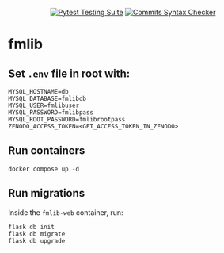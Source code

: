 <div align="center">

  <a href="">[![Pytest Testing Suite](https://github.com/diverso-lab/fmlib/actions/workflows/tests.yml/badge.svg?branch=main)](https://github.com/diverso-lab/fmlib/actions/workflows/tests.yml)</a>
  <a href="">[![Commits Syntax Checker](https://github.com/diverso-lab/fmlib/actions/workflows/commits.yml/badge.svg?branch=main)](https://github.com/diverso-lab/fmlib/actions/workflows/commits.yml)</a>
  
</div>

# fmlib

## Set `.env` file in root with:

```
MYSQL_HOSTNAME=db
MYSQL_DATABASE=fmlibdb
MYSQL_USER=fmlibuser
MYSQL_PASSWORD=fmlibpass
MYSQL_ROOT_PASSWORD=fmlibrootpass
ZENODO_ACCESS_TOKEN=<GET_ACCESS_TOKEN_IN_ZENODO>
```

## Run containers

```
docker compose up -d 
```

## Run migrations

Inside the `fmlib-web` container, run:

```
flask db init
flask db migrate
flask db upgrade
```
